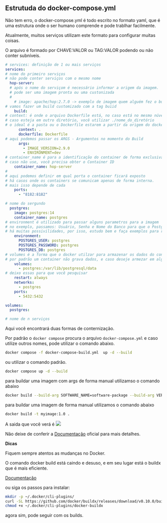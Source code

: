 ## Estrutuda do docker-compose.yml

Não tem erro, o docker-compose.yml é todo escrito no formato yaml, que é uma estrutura onde o ser humano comprende e pode trablhar facilmente.

Atualmente, muitos serviços utilizam este formato para configurar muitas coisas.

O arquivo é formado por CHAVE:VALOR ou TAG:VALOR podendo ou não conter subníveis.


````yml
# services: definição de 1 ou mais serviços
services:
# nome do primeiro serviços
# não pode conter serviços com o mesmo nome
  hop-server:
  # após o nome do serviçom é necessário informar a origem da imagem.
  # pode ser uma imagem pronta ou uma custonizada
  #
    # image: apache/hop:2.7.0 -> exemplo de imagem quem alguém fez o build e disponibilizou para utilizar
# vamos fazer um build customizado com a tag buiid
    build: 
# context: é onde o arquivo Dockerfile está, no caso está no mesmo núvel do docker-compose, por este motivo utilizamos o . para indicar o diretório atual
# caso esteja em outro diretório, você utilizar ./nome_do_diretório
# o ideal é a pasta ou o Dockerfile estarem a partir da origem do docker-compose
      context: .
      dockerfile: Dockerfile
# aqui podemos passar os ARGS - Argumentos no momento do Build
      args:
        - IMAGE_VERSION=2.9.0
        - ENVIRONMENT=dev 
# container_name é para a identificação do container de forma exclusiva, não pode repetir.
# caso não use, você precisa obter o Container ID
    container_name: hop-server
# 
# aqui podemos definir em qual porta o container ficará exposto
# há casos onde os containers se comunicam apenas de forma interna.
# mais isso depende de cada 
    ports:
      - "8182:8182"

# nome do sergundo
  postgres:
    image: postgres:14
    container_name: postgres
# environment é utilizado para passar alguns parametros para a imagem
# no exemplo, passamos: Usuário, Senha e Nome do Banco para que o Postgres crie uma configuraçãio inicial
# há muitas possivilidades, por isso, estudo bem e faça exemplos para reformar seu aprendizado
    environment:
      POSTGRES_USER: postgres
      POSTGRES_PASSWORD: postgres
      POSTGRES_DB: postgres
# volumes é a forma que o docker utilzar para armazenar os dados do container
# por padrão um container não grava dados, e caso deseje armezar em algum lugar esse essa tag com as devidas configurações da sua imagem
    volumes:
      - postgres:/var/lib/postgresql/data
# deixo essas para que você pesquisar
    restart: always
    networks:
      - postgres
    ports:
      - 5432:5432

volumes:
  postgres:

# nome de n serviços
````
Aqui você encontrará duas formas de conternização.

Por padrão o `docker compose` procura o arquivo `docker-compose.yml` e caso utilize outros nomes, pode utilizar o comando abaixo.

````bash
docker compose -f docker-compose-build.yml  up -d --build
````

ou utilizar o comando padrão.

```bash
docker compose up -d --build
```
para buildar uma imagem com args de forma manual utilizamso o comando abaixo

```bash
docker build --build-arg SOFTWARE_NAME=software-package --build-arg VERSION=1.0 -t myimage:1.0 .
```

para buildar uma imagem de forma manual utilizamos o comando abaixo

```bash
docker build -t myimage:1.0 .
```


A saida que você verá é
![](./image/out-comand-docker-compose.png)


Não deixe de conferir a [Documentação](https://docs.docker.com/manuals/) oficial para mais detalhes.


**Dicas**

Fiquem sempre atentos as mudanças no Docker.

O comando docker build está caindo e desuso, e em seu lugar está o buildx que é mais eficiente.

[Documentação](https://docs.docker.com/reference/cli/docker/buildx/)

ou siga os passos para instalar:

````bash
mkdir -p ~/.docker/cli-plugins/
curl -SL https://github.com/docker/buildx/releases/download/v0.10.0/buildx-v0.10.0.linux-amd64 -o ~/.docker/cli-plugins/docker-buildx
chmod +x ~/.docker/cli-plugins/docker-buildx
````

agora sim, pode seguir com os builds.